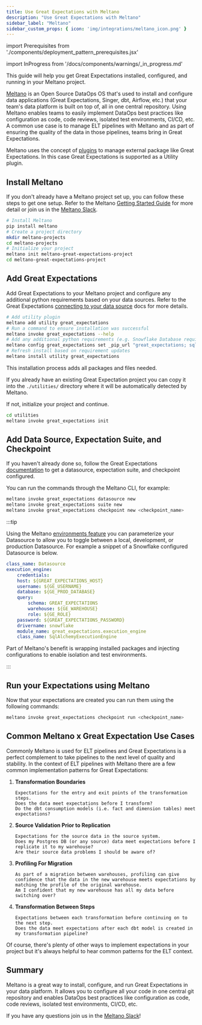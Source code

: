 ```yaml
---
title: Use Great Expectations with Meltano
description: "Use Great Expectations with Meltano"
sidebar_label: "Meltano"
sidebar_custom_props: { icon: 'img/integrations/meltano_icon.png' }
---
```

import Prerequisites from './components/deployment_pattern_prerequisites.jsx'

import InProgress from '/docs/components/warnings/_in_progress.md'

<InProgress />

This guide will help you get Great Expectations installed, configured, and running in your Meltano project.

[Meltano](https://meltano.com/) is an Open Source DataOps OS that's used to install and configure data applications (Great Expectations, Singer, dbt, Airflow, etc.) that your team's data platform is built on top of, all in one central repository.
Using Meltano enables teams to easily implement DataOps best practices like configuration as code, code reviews, isolated test environments, CI/CD, etc.
A common use case is to manage ELT pipelines with Meltano and as part of ensuring the quality of the data in those pipelines, teams bring in Great Expectations.

Meltano uses the concept of [plugins](https://docs.meltano.com/concepts/plugins) to manage external package like Great Expectations.
In this case Great Expectations is supported as a Utility plugin.


## Install Meltano

If you don't already have a Meltano project set up, you can follow these steps to get one setup.
Refer to the Meltano [Getting Started Guide](https://docs.meltano.com/getting-started) for more detail or join us in the [Meltano Slack](https://meltano.com/slack).

```bash
# Install Meltano
pip install meltano
# Create a project directory
mkdir meltano-projects
cd meltano-projects
# Initialize your project
meltano init meltano-great-expectations-project
cd meltano-great-expectations-project
```

## Add Great Expectations

Add Great Expectations to your Meltano project and configure any additional python requirements based on your data sources.
Refer to the Great Expectations [connecting to your data source](https://docs.greatexpectations.io/docs/guides/connecting_to_your_data/connect_to_data_overview) docs for more details.

```bash
# Add utility plugin
meltano add utility great_expectations
# Run a command to ensure installation was successful
meltano invoke great_expectations --help
# Add any additional python requirements (e.g. Snowflake Database requirements)
meltano config great_expectations set _pip_url "great_expectations; sqlalchemy; snowflake-connector-python; snowflake-sqlalchemy"
# Refresh install based on requirement updates
meltano install utility great_expectations
```

This installation process adds all packages and files needed.

If you already have an existing Great Expectation project you can copy it into the `./utilities/` directory where it will be automatically detected by Meltano.

If not, initialize your project and continue.

```bash
cd utilities
meltano invoke great_expectations init
```


## Add Data Source, Expectation Suite, and Checkpoint

If you haven't already done so, follow the Great Expectations [documentation](https://docs.greatexpectations.io/docs/guides/connecting_to_your_data/connect_to_data_overview) to get a datasource, expectation suite, and checkpoint configured.

You can run the commands through the Meltano CLI, for example:

```bash
meltano invoke great_expectations datasource new
meltano invoke great_expectations suite new
meltano invoke great_expectations checkpoint new <checkpoint_name>
```

:::tip

Using the Meltano [environments feature](https://docs.meltano.com/concepts/environments) you can parameterize your Datasource to allow you to toggle between a local, development, or production Datasource.
For example a snippet of a Snowflake configured Datasource is below.
```yaml
class_name: Datasource
execution_engine:
    credentials:
    host: ${GREAT_EXPECTATIONS_HOST}
    username: ${GE_USERNAME}
    database: ${GE_PROD_DATABASE}
    query:
        schema: GREAT_EXPECTATIONS
        warehouse: ${GE_WAREHOUSE}
        role: ${GE_ROLE}
    password: ${GREAT_EXPECTATIONS_PASSWORD}
    drivername: snowflake
    module_name: great_expectations.execution_engine
    class_name: SqlAlchemyExecutionEngine
```
Part of Meltano's benefit is wrapping installed packages and injecting configurations to enable isolation and test environments.

:::

## Run your Expectations using Meltano

Now that your expectations are created you can run them using the following commands:

```bash
meltano invoke great_expectations checkpoint run <checkpoint_name>
```

## Common Meltano x Great Expectation Use Cases

Commonly Meltano is used for ELT pipelines and Great Expectations is a perfect complement to take pipelines to the next level of quality and stability.
In the context of ELT pipelines with Meltano there are a few common implementation patterns for Great Expectations:

1. **Transformation Boundaries**

       Expectations for the entry and exit points of the transformation steps.
       Does the data meet expectations before I transform?
       Do the dbt consumption models (i.e. fact and dimension tables) meet expectations?

1. **Source Validation Prior to Replication**

       Expectations for the source data in the source system.
       Does my Postgres DB (or any source) data meet expectations before I replicate it to my warehouse?
       Are their source data problems I should be aware of?

1. **Profiling For Migration**

       As part of a migration between warehouses, profiling can give confidence that the data in the new warehouse meets expectations by matching the profile of the original warehouse.
       Am I confident that my new warehouse has all my data before switching over?

1. **Transformation Between Steps**

       Expectations between each transformation before continuing on to the next step.
       Does the data meet expectations after each dbt model is created in my transformation pipeline?

Of course, there's plenty of other ways to implement expectations in your project but it's always helpful to hear common patterns for the ELT context.

## Summary

Meltano is a great way to install, configure, and run Great Expectations in your data platform.
It allows you to configure all your code in one central git repository and enables DataOps best practices like configuration as code, code reviews, isolated test environments, CI/CD, etc.

If you have any questions join us in the [Meltano Slack](https://meltano.com/slack)!
